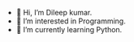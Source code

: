 - 👋 Hi, I’m Dileep kumar.
- 👀 I’m interested in Programming.
- 🌱 I’m currently learning Python.

<!---
Dileepkumar7084/Dileepkumar7084 is a ✨ special ✨ repository because its `README.md` (this file) appears on your GitHub profile.
You can click the Preview link to take a look at your changes.
--->

